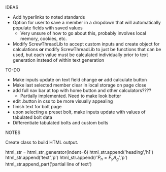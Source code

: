 IDEAS

- Add hyperlinks to noted standards
- Option for user to save a member in a dropdown that will automatically populate fields with saved values
  - Very unsure of how to go about this, probably involves local memory, cookies, etc.
- Modify ScrewThreadLib to accept custom inputs and create object for calculations **or** modify ScrewThreadLib to just be functions that can be used, but each value must be calculated individually prior to text generation instead of within text generation

TO-DO

- Make inputs update on text field change **or** add calculate button
- Make last selected member clear in local storage on page close
- add full nav bar at top with home button and other calculators????
  - Partially implemented. Need to make look better
- edit .button in css to be more visually appealing
- finish text for bolt page
- upon selecting a preset bolt, make inputs update with values of tabulated bolt data
- Differentiate tabulated bolts and custom bolts

NOTES

Create class to build HTML output.

html_str = html_str_generator(indent=6)
html_str.append('heading','h1')
html_str.append('text','p')
html_str.append(r'$P_n = F_y A_g$','p')
html_str.append_part('partial line of text')
